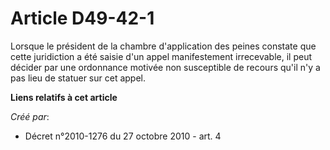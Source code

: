 # Article D49-42-1

Lorsque le président de la chambre d'application des peines constate que cette juridiction a été saisie d'un appel
manifestement irrecevable, il peut décider par une ordonnance motivée non susceptible de recours qu'il n'y a pas lieu de
statuer sur cet appel.

**Liens relatifs à cet article**

_Créé par_:

  - Décret n°2010-1276 du 27 octobre 2010 - art. 4
